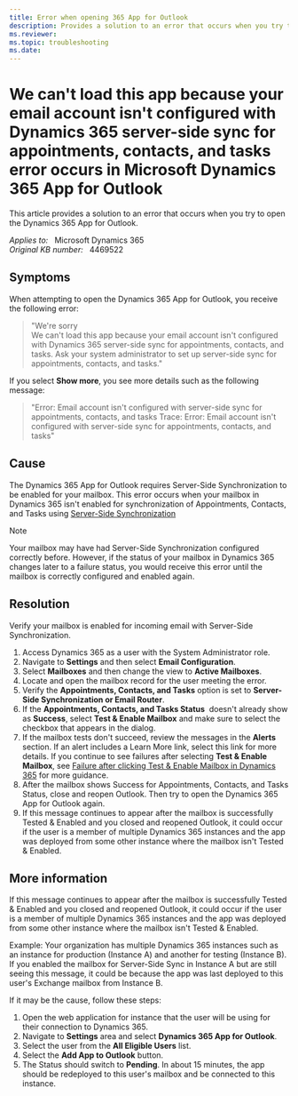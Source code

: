 ```yaml
---
title: Error when opening 365 App for Outlook
description: Provides a solution to an error that occurs when you try to open the Dynamics 365 App for Outlook.
ms.reviewer: 
ms.topic: troubleshooting
ms.date: 
---
```

# We can't load this app because your email account isn't configured with Dynamics 365 server-side sync for appointments, contacts, and tasks error occurs in Microsoft Dynamics 365 App for Outlook

This article provides a solution to an error that occurs when you try to open the Dynamics 365 App for Outlook.

_Applies to:_ &nbsp; Microsoft Dynamics 365  
_Original KB number:_ &nbsp; 4469522

## Symptoms

When attempting to open the Dynamics 365 App for Outlook, you receive the following error:

> "We're sorry  
We can't load this app because your email account isn't configured with Dynamics 365 server-side sync for appointments, contacts, and tasks. Ask your system administrator to set up server-side sync for appointments, contacts, and tasks."

If you select **Show more**, you see more details such as the following message:

> "Error: Email account isn't configured with server-side sync for appointments, contacts, and tasks Trace: Error: Email account isn't configured with server-side sync for appointments, contacts, and tasks"

## Cause

The Dynamics 365 App for Outlook requires Server-Side Synchronization to be enabled for your mailbox. This error occurs when your mailbox in Dynamics 365 isn't enabled for synchronization of Appointments, Contacts, and Tasks using [Server-Side Synchronization](/power-platform/admin/set-up-server-side-synchronization-of-email-appointments-contacts-and-tasks)

> [!NOTE]
> Your mailbox may have had Server-Side Synchronization configured correctly before. However, if the status of your mailbox in Dynamics 365 changes later to a failure status, you would receive this error until the mailbox is correctly configured and enabled again.

## Resolution

Verify your mailbox is enabled for incoming email with Server-Side Synchronization.

1. Access Dynamics 365 as a user with the System Administrator role.
2. Navigate to **Settings** and then select **Email Configuration**.
3. Select **Mailboxes** and then change the view to **Active Mailboxes**.
4. Locate and open the mailbox record for the user meeting the error.
5. Verify the **Appointments, Contacts, and Tasks** option is set to **Server-Side Synchronization or Email Router**.
6. If the **Appointments, Contacts, and Tasks Status**  doesn't already show as **Success**, select **Test & Enable Mailbox** and make sure to select the checkbox that appears in the dialog.
7. If the mailbox tests don't succeed, review the messages in the **Alerts** section. If an alert includes a Learn More link, select this link for more details. If you continue to see failures after selecting **Test & Enable Mailbox**, see [Failure after clicking Test & Enable Mailbox in Dynamics 365](https://support.microsoft.com/help/4091246) for more guidance.
8. After the mailbox shows Success for Appointments, Contacts, and Tasks Status, close and reopen Outlook. Then try to open the Dynamics 365 App for Outlook again.
9. If this message continues to appear after the mailbox is successfully Tested & Enabled and you closed and reopened Outlook, it could occur if the user is a member of multiple Dynamics 365 instances and the app was deployed from some other instance where the mailbox isn't Tested & Enabled.

## More information

If this message continues to appear after the mailbox is successfully Tested & Enabled and you closed and reopened Outlook, it could occur if the user is a member of multiple Dynamics 365 instances and the app was deployed from some other instance where the mailbox isn't Tested & Enabled.

Example: Your organization has multiple Dynamics 365 instances such as an instance for production (Instance A) and another for testing (Instance B). If you enabled the mailbox for Server-Side Sync in Instance A but are still seeing this message, it could be because the app was last deployed to this user's Exchange mailbox from Instance B.

If it may be the cause, follow these steps:

1. Open the web application for instance that the user will be using for their connection to Dynamics 365.
2. Navigate to **Settings** area and select **Dynamics 365 App for Outlook**.
3. Select the user from the **All Eligible Users** list.
4. Select the **Add App to Outlook** button.
5. The Status should switch to **Pending**. In about 15 minutes, the app should be redeployed to this user's mailbox and be connected to this instance.
